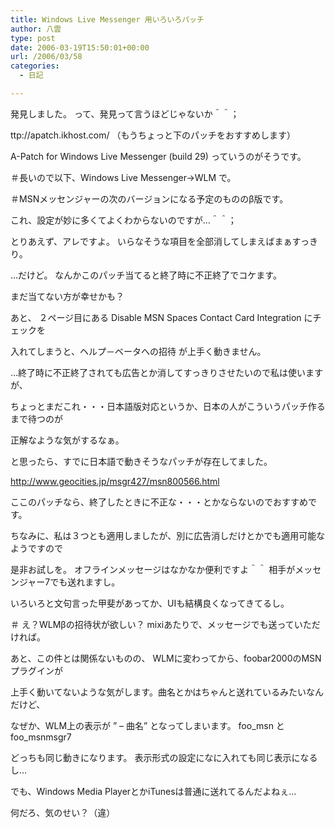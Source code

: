 ```yaml
---
title: Windows Live Messenger 用いろいろパッチ
author: 八雲
type: post
date: 2006-03-19T15:50:01+00:00
url: /2006/03/58
categories:
  - 日記

---
```

発見しました。 って、発見って言うほどじゃないか＾＾；
  
ttp://apatch.ikhost.com/ （もうちょっと下のパッチをおすすめします）
  
A-Patch for Windows Live Messenger (build 29) っていうのがそうです。
  
＃長いので以下、Windows Live Messenger→WLM で。
  
＃MSNメッセンジャーの次のバージョンになる予定のもののβ版です。
  
これ、設定が妙に多くてよくわからないのですが…＾＾；
  
とりあえず、アレですよ。 いらなそうな項目を全部消してしまえばまぁすっきり。
  
…だけど。 なんかこのパッチ当てると終了時に不正終了でコケます。
  
まだ当てない方が幸せかも？
  
あと、 ２ページ目にある Disable MSN Spaces Contact Card Integration にチェックを
  
入れてしまうと、ヘルプ－ベータへの招待 が上手く動きません。
  
…終了時に不正終了されても広告とか消してすっきりさせたいので私は使いますが、
  
ちょっとまだこれ・・・日本語版対応というか、日本の人がこういうパッチ作るまで待つのが
  
正解なような気がするなぁ。

と思ったら、すでに日本語で動きそうなパッチが存在してました。
  
http://www.geocities.jp/msgr427/msn800566.html
  
ここのパッチなら、終了したときに不正な・・・とかならないのでおすすめです。
  
ちなみに、私は３つとも適用しましたが、別に広告消しだけとかでも適用可能なようですので
  
是非お試しを。 オフラインメッセージはなかなか便利ですよ＾＾ 相手がメッセンジャー7でも送れますし。
  
いろいろと文句言った甲斐があってか、UIも結構良くなってきてるし。
  
＃ え？WLMβの招待状が欲しい？ mixiあたりで、メッセージでも送っていただければ。

あと、この件とは関係ないものの、 WLMに変わってから、foobar2000のMSNプラグインが
  
上手く動いてないような気がします。曲名とかはちゃんと送れているみたいなんだけど、
  
なぜか、WLM上の表示が &#8221; &#8211; 曲名&#8221; となってしまいます。 foo\_msn と foo\_msnmsgr7
  
どっちも同じ動きになります。 表示形式の設定になに入れても同じ表示になるし…
  
でも、Windows Media PlayerとかiTunesは普通に送れてるんだよねぇ…
  
何だろ、気のせい？（違）